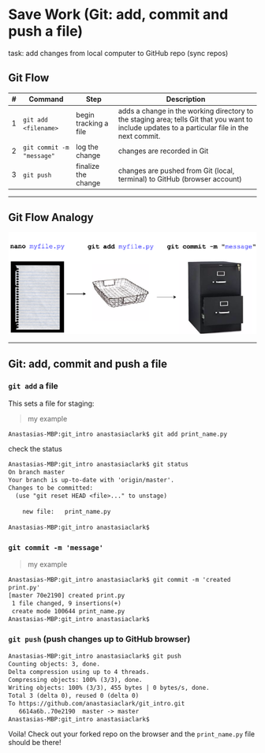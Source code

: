 # Save Work (Git: add, commit and push a file)
task:  add changes from local computer to GitHub repo (sync repos)

## Git Flow 
| #     | Command                   | Step  | Description      |
|-------|---------------------------| -----|------------------|
|  1    | `git add <filename>`      | begin tracking a file | adds a change in the working directory to the staging area; tells Git that you want to include updates to a particular file in the next commit.  |    
|  2    | `git commit -m "message"` | log the change | changes are recorded in Git |  
|  3    | `git push`                | finalize the change | changes are pushed from Git (local, terminal) to GitHub (browser account) | 
 
---

## Git Flow Analogy
![git flow](images/git_diagram.png)

---

## Git:  add, commit and push a file

### `git add` a file
This sets a file for staging:  
 
>my example  
```git
Anastasias-MBP:git_intro anastasiaclark$ git add print_name.py
```
check the status
```git
Anastasias-MBP:git_intro anastasiaclark$ git status
On branch master
Your branch is up-to-date with 'origin/master'.
Changes to be committed:
  (use "git reset HEAD <file>..." to unstage)

	new file:   print_name.py

Anastasias-MBP:git_intro anastasiaclark$                                         
```

### `git commit -m 'message'`
>my example  
```git
Anastasias-MBP:git_intro anastasiaclark$ git commit -m 'created print.py'
[master 70e2190] created print.py
 1 file changed, 9 insertions(+)
 create mode 100644 print_name.py
Anastasias-MBP:git_intro anastasiaclark$
```

### `git push` (push changes up to GitHub browser)

```git
Anastasias-MBP:git_intro anastasiaclark$ git push
Counting objects: 3, done.
Delta compression using up to 4 threads.
Compressing objects: 100% (3/3), done.
Writing objects: 100% (3/3), 455 bytes | 0 bytes/s, done.
Total 3 (delta 0), reused 0 (delta 0)
To https://github.com/anastasiaclark/git_intro.git
   6614a6b..70e2190  master -> master
Anastasias-MBP:git_intro anastasiaclark$
```

Voila! Check out your forked repo on the browser and the `print_name.py` file should be there!
